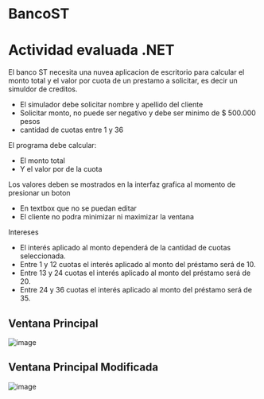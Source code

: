 # BancoST

# Actividad evaluada .NET

El banco ST necesita una nuvea aplicacion de escritorio para calcular el monto total y el valor por cuota de un prestamo a solicitar, es decir un simuldor de creditos.
- El simulador debe solicitar nombre y apellido del cliente
- Solicitar monto, no puede ser negativo y debe ser minimo de $ 500.000 pesos
- cantidad de cuotas entre 1 y 36

El programa debe calcular:
- El monto total
- Y el valor por de la cuota

Los valores deben se mostrados en la interfaz grafica al momento de presionar un boton
- En textbox que no se puedan editar
- El cliente no podra minimizar ni maximizar la ventana
  
Intereses
-	El interés aplicado al monto dependerá de la cantidad de cuotas seleccionada.
-	Entre 1 y 12 cuotas el interés aplicado al monto del préstamo será de 10.
-	Entre 13 y 24 cuotas el interés aplicado al monto del préstamo será de 20.
-	Entre 24 y 36 cuotas el interés aplicado al monto del préstamo será de 35.


## Ventana Principal

![image](https://user-images.githubusercontent.com/61121429/115127157-5ab10100-9fa2-11eb-91be-6d3059537fe4.png)

## Ventana Principal Modificada

![image](https://user-images.githubusercontent.com/61121429/115158974-d83a4700-a05e-11eb-82d3-f10b81dae049.png)

